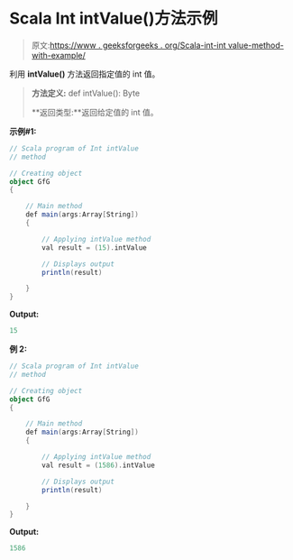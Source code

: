 # Scala Int intValue()方法示例

> 原文:[https://www . geeksforgeeks . org/Scala-int-int value-method-with-example/](https://www.geeksforgeeks.org/scala-int-intvalue-method-with-example/)

利用 **intValue()** 方法返回指定值的 int 值。

> **方法定义:** def intValue(): Byte
> 
> **返回类型:**返回给定值的 int 值。

**示例#1:**

```scala
// Scala program of Int intValue
// method 

// Creating object 
object GfG 
{  

    // Main method 
    def main(args:Array[String]) 
    { 

        // Applying intValue method 
        val result = (15).intValue

        // Displays output 
        println(result) 

    } 
} 
```

**Output:**

```scala
15

```

**例 2:**

```scala
// Scala program of Int intValue
// method 

// Creating object 
object GfG 
{  

    // Main method 
    def main(args:Array[String]) 
    { 

        // Applying intValue method 
        val result = (1586).intValue

        // Displays output 
        println(result) 

    } 
}  
```

**Output:**

```scala
1586

```